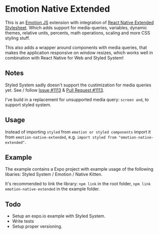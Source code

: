 # Emotion Native Extended

This is an [Emotion JS](https://github.com/emotion-js/emotion) extension with integration of [React Native Extended Stylesheet](https://github.com/vitalets/react-native-extended-stylesheet). Which adds support for media-queries, variables, dynamic themes, relative units, percents, math operations, scaling and more CSS styling stuff.

This also adds a wrapper around components with media queries, that makes the application responsive on window resizes, which works well in combination with React Native for Web and Styled System!

## Notes

Styled System sadly doesn't support the custimization for media queries yet. See / follow [Issue #1113](https://github.com/styled-system/styled-system/issues/1113) & [Pull Request #1113](https://github.com/styled-system/styled-system/pull/1133).

I've build in a replacement for unsupported media query: `screen and`, to support styled system.

## Usage

Instead of importing `styled` from `emotion or styled components` import it from `emotion-native-extended`, e.g. `import styled from "emotion-native-extended"`.

## Example

The example contains a Expo project with example usage of the following libaries: Styled System / Emotion / Native Kitten.

It's recommended to link the library: `npm link` in the root folder, `npm link emotion-native-extended` in the example folder.

## Todo

- Setup an expo.io example with Styled System.
- Write tests
- Setup proper versioning.
